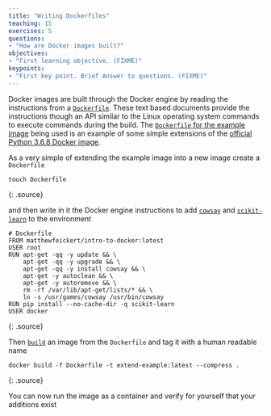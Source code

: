```yaml
---
title: "Writing Dockerfiles"
teaching: 15
exercises: 5
questions:
- "How are Docker images built?"
objectives:
- "First learning objective. (FIXME)"
keypoints:
- "First key point. Brief Answer to questions. (FIXME)"
---
```


Docker images are built through the Docker engine by reading the instructions from a [`Dockerfile`](https://docs.docker.com/engine/reference/builder/). These text based documents provide the instructions though an API similar to the Linux operating system commands to execute commands during the build. The [`Dockerfile` for the example image](https://github.com/matthewfeickert/Intro-to-Docker/blob/master/Dockerfile) being used is an example of some simple extensions of the [official Python 3.6.8 Docker image](https://hub.docker.com/_/python).

As a very simple of extending the example image into a new image create a `Dockerfile`

~~~
touch Dockerfile
~~~
{: .source}

and then write in it the Docker engine instructions to add [`cowsay`](https://packages.debian.org/jessie/cowsay) and [`scikit-learn`](https://scikit-learn.org) to the environment

~~~
# Dockerfile
FROM matthewfeickert/intro-to-docker:latest
USER root
RUN apt-get -qq -y update && \
    apt-get -qq -y upgrade && \
    apt-get -qq -y install cowsay && \
    apt-get -y autoclean && \
    apt-get -y autoremove && \
    rm -rf /var/lib/apt-get/lists/* && \
    ln -s /usr/games/cowsay /usr/bin/cowsay
RUN pip install --no-cache-dir -q scikit-learn
USER docker
~~~
{: .source}

Then [`build`](https://docs.docker.com/engine/reference/commandline/build/) an image from the `Dockerfile` and tag it with a human readable name

~~~
docker build -f Dockerfile -t extend-example:latest --compress .
~~~
{: .source}

You can now run the image as a container and verify for yourself that your additions exist
